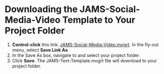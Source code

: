 # Downloading the JAMS-Social-Media-Video Template to Your Project Folder

1. **Control-click** this link: [JAMS-Social-Media-Video.mogrt](https://s3-us-west-2.amazonaws.com/jams-downloadable-files/templates/JAMS-Social-Media-Video.mogrt). In the fly-out menu, select **Save Link As**.
2. In the Save As box, navigate to and select your project folder.
3. Click **Save**. The JAMS-Text-Template.mogrt file will download to your project folder.



